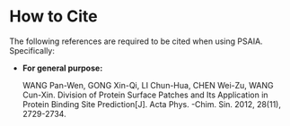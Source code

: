 # How to Cite

The following references are required to be cited when using PSAIA. Specifically:

- **For general purpose:**

    WANG Pan-Wen, GONG Xin-Qi, LI Chun-Hua, CHEN Wei-Zu, WANG Cun-Xin. Division of Protein Surface Patches and Its Application in Protein Binding Site Prediction[J]. Acta Phys. -Chim. Sin. 2012, 28(11), 2729-2734. 


